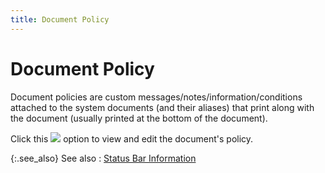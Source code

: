 ```yaml
---
title: Document Policy
---
```


# Document Policy


Document policies are custom messages/notes/information/conditions attached  to the system documents (and their aliases) that print along with the  document (usually printed at the bottom of the document).


Click this ![]({{site.pos_baseurl}}/img/pos_document_policy_icon.gif) option to view and edit the document's policy.


{:.see_also}
See also
: [Status  Bar Information]({{site.pos_baseurl}}/pos-trans/create-pos-doc/pos-si-profile/details/status-bar-info/status_bar_information_pos_contents.html)
